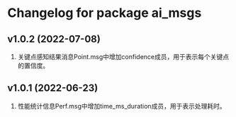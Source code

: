 # Changelog for package ai_msgs

v1.0.2 (2022-07-08)
------------------
1. 关键点感知结果消息Point.msg中增加confidence成员，用于表示每个关键点的置信度。

v1.0.1 (2022-06-23)
------------------
1. 性能统计信息Perf.msg中增加time_ms_duration成员，用于表示处理耗时。
